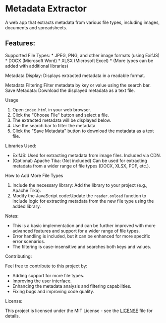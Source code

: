 # Metadata Extractor
A web app that extracts metadata from various file types, including images, documents and spreadsheets.

## Features:

Supported File Types:
    * JPEG, PNG, and other image formats (using ExifJS)
    * DOCX (Microsoft Word)
    * XLSX (Microsoft Excel)
    * (More types can be added with additional libraries)
    
Metadata Display: Displays extracted metadata in a readable format.

Metadata Filtering:Filter metadata by key or value using the search bar.
Save Metadata: Download the displayed metadata as a text file.

Usage

1. Open `index.html` in your web browser.
2. Click the "Choose File" button and select a file.
3. The extracted metadata will be displayed below.
4. Use the search bar to filter the metadata.
5. Click the "Save Metadata" button to download the metadata as a text file.

Libraries Used:

* ExifJS: Used for extracting metadata from image files. Included via CDN.
* (Optional) Apache Tika: (Not included) Can be used for extracting metadata from a wider range of file types (DOCX, XLSX, PDF, etc.).

How to Add More File Types

1. Include the necessary library: Add the library to your project (e.g., Apache Tika).
2. Modify the JavaScript code:Update the `reader.onload` function to include logic for extracting metadata from the new file type using the added library.

Notes:

* This is a basic implementation and can be further improved with more advanced features and support for a wider range of file types.
* Error handling is included, but it can be enhanced for more specific error scenarios.
* The filtering is case-insensitive and searches both keys and values.

Contributing:

Feel free to contribute to this project by:

* Adding support for more file types.
* Improving the user interface.
* Enhancing the metadata analysis and filtering capabilities.
* Fixing bugs and improving code quality.

License:

This project is licensed under the MIT License - see the [LICENSE](LICENSE) file for details.
